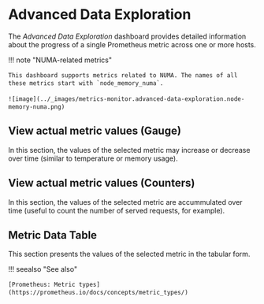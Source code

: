 # Advanced Data Exploration

The *Advanced Data Exploration* dashboard provides detailed information about
the progress of a single Prometheus metric across one or more hosts.

!!! note "NUMA-related metrics"

    This dashboard supports metrics related to NUMA. The names of all these metrics start with `node_memory_numa`.

    ![image](../_images/metrics-monitor.advanced-data-exploration.node-memory-numa.png)

## View actual metric values (Gauge)

In this section, the values of the selected metric may increase or decrease over
time (similar to temperature or memory usage).

## View actual metric values (Counters)

In this section, the values of the selected metric are accummulated over time
(useful to count the number of served requests, for example).

## Metric Data Table

This section presents the values of the selected metric in the tabular form.

!!! seealso "See also"

    [Prometheus: Metric types](https://prometheus.io/docs/concepts/metric_types/)
